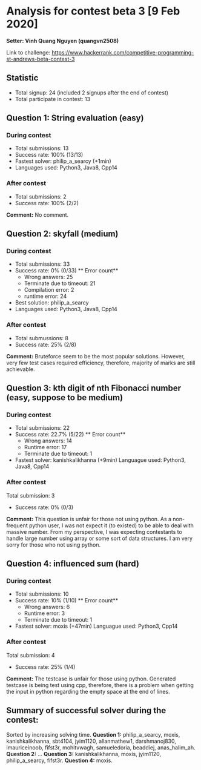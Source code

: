# Analysis for contest beta 3 [9 Feb 2020]

**Setter: Vinh Quang Nguyen (quangvn2508)**

Link to challenge: https://www.hackerrank.com/competitive-programming-st-andrews-beta-contest-3

## Statistic

* Total signup: 24 (included 2 signups after the end of contest)
* Total participate in contest: 13

## Question 1: String evaluation (easy)

### During contest
* Total submissions: 13
* Success rate: 100% (13/13)
* Fastest solver: philip\_a\_searcy (+1min)
* Languages used: Python3, Java8, Cpp14

### After contest
* Total submissions: 2
* Success rate: 100% (2/2)

**Comment:** No comment.

## Question 2: skyfall (medium)

### During contest
* Total submissions: 33
* Success rate: 0% (0/33)
	** Error count**
	* Wrong answers: 25
	* Terminate due to timeout: 21
	* Compilation error: 2
	* runtime error: 24
* Best solution: philip\_a\_searcy
* Languages used: Python3, Java8, Cpp14

### After contest
* Total submussions: 8
* Success rate: 25% (2/8)

**Comment:** Bruteforce seem to be the most popular solutions. However, very few test cases required efficiency, therefore, majority of marks are still achievable.

## Question 3: kth digit of nth Fibonacci number (easy, suppose to be medium)

### During contest
* Total submissions: 22
* Success rate: 22.7% (5/22)
	** Error count**
	* Wrong answers: 14 
	* Runtime error: 17
	* Terminate due to timeout: 1
* Fastest solver: kanishkalikhanna (+9min)
Languague used: Python3, Java8, Cpp14

### After contest
Total submission: 3
* Success rate: 0% (0/3)

**Comment:** This question is unfair for those not using python. As a non-frequent python user, I was not expect it (to existed) to be able to deal with massive number. From my perspective, I was expecting contestants to handle large number using array or some sort of data structures. I am very sorry for those who not using python.

## Question 4: influenced sum (hard)

### During contest
* Total submissions: 10
* Success rate: 10% (1/10)
	** Error count**
	* Wrong answers: 6
	* Runtime error: 3
	* Terminate due to timeout: 1
* Fastest solver: moxis (+47min)
Languague used: Python3, Cpp14

### After contest
Total submission: 4
* Success rate: 25% (1/4)

**Comment:** The testcase is unfair for those using python. Generated testcase is being test using cpp, therefore, there is a problem when getting the input in python regarding the empty space at the end of lines.

## Summary of successful solver during the contest:
Sorted by increasing solving time.
**Question 1:** philip\_a\_searcy, moxis, kanishkalikhanna, sbt4104, jyim1120, allanmathew1, darshmanoj830, imauriceinoob, fifst3r, mohitvwagh, samueledoria, beaddiej, anas_halim_ah.
**Question 2:** ...
**Question 3:** kanishkalikhanna, moxis, jyim1120, philip\_a\_searcy, fifst3r.
**Question 4:** moxis.
